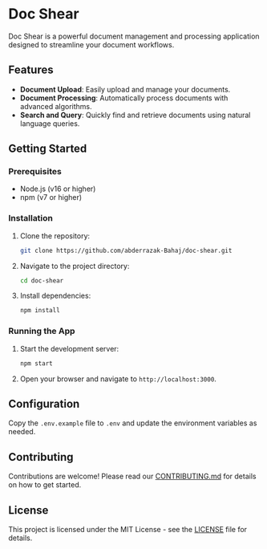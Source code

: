 # Doc Shear

Doc Shear is a powerful document management and processing application designed to streamline your document workflows.

## Features

- **Document Upload**: Easily upload and manage your documents.
- **Document Processing**: Automatically process documents with advanced algorithms.
- **Search and Query**: Quickly find and retrieve documents using natural language queries.

## Getting Started

### Prerequisites

- Node.js (v16 or higher)
- npm (v7 or higher)

### Installation

1. Clone the repository:
   ```sh
   git clone https://github.com/abderrazak-Bahaj/doc-shear.git
   ```
2. Navigate to the project directory:
   ```sh
   cd doc-shear
   ```
3. Install dependencies:
   ```sh
   npm install
   ```

### Running the App

1. Start the development server:
   ```sh
   npm start
   ```
2. Open your browser and navigate to `http://localhost:3000`.

## Configuration

Copy the `.env.example` file to `.env` and update the environment variables as needed.

## Contributing

Contributions are welcome! Please read our [CONTRIBUTING.md](CONTRIBUTING.md) for details on how to get started.

## License

This project is licensed under the MIT License - see the [LICENSE](LICENSE) file for details.
